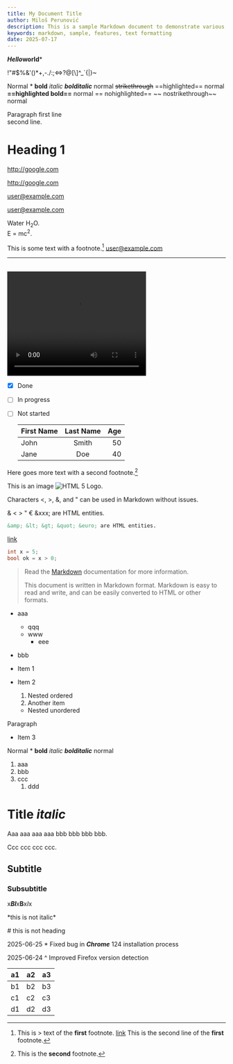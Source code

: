 ```yaml
---
title: My Document Title
author: Miloš Perunović
description: This is a sample Markdown document to demonstrate various Markdown features.
keywords: markdown, sample, features, text formatting
date: 2025-07-17
---
```


***Hello*world***

\!\"\#\$\%\&\'\(\)\*\+\,\-\.\/\:\;\<\=\>\?\@\[\\\]\^\_\`\{\|\}\~

Normal \* **bold** *italic* ***bolditalic*** normal ~~strikethrough~~ ==highlighted== normal **==highlighted bold==** normal == nohighlighted== ~~ nostrikethrough~~ normal

Paragraph first line  
second line.

# Heading 1

http://google.com

<http://google.com>

user@example.com

<user@example.com>

Water H<sub>2</sub>O. <br>E = mc<sup>2</sup>.

This is some text with a footnote.[^1] user@example.com

---
<br>

<video width="320" height="240" controls>
  <source src="https://www.w3schools.com/tags/movie.mp4" type="video/mp4">
  Your browser does not support the video tag.
</video>

- [x] Done
- [ ] In progress
- [ ] Not started

  | First Name | Last Name | Age |
  |:-----------|:---------:|----:|
  | John       | Smith     | 50  |
  | Jane       | Doe       | 40  |

Here goes more text with a second footnote.[^note2]

This is an image ![HTML 5 Logo](https://www.w3schools.com/html/html5.gif "HTML 5 Logo").

Characters <, >, &, and " can be used in Markdown without issues.

&amp; &lt; &gt; &quot; &euro; &xxx; are HTML entities.

``` markdown
&amp; &lt; &gt; &quot; &euro; are HTML entities.
```

[^note2]: This is the **second** footnote.

[link](https://example.com)

``` csharp
int x = 5;
bool ok = x > 0;
```

> Read the [Markdown](https://en.wikipedia.org/wiki/Markdown) documentation for more information.
>
> This document is written in Markdown format.
> Markdown is easy to read and write, and can be easily converted to HTML or other formats.

- aaa
  - qqq
  - www
    - eee
- bbb

- Item 1
- Item 2
  1. Nested ordered
  2. Another item
    - Nested unordered

Paragraph

- Item 3

Normal \* **bold** *italic* ***bolditalic*** normal

1. aaa
2. bbb
3. ccc
   1. ddd

# Title *italic*

Aaa   aaa aaa aaa
bbb bbb bbb bbb.

Ccc ccc ccc ccc.

## Subtitle

### Subsubtitle

x***BI***x**B**x*I*x

\*this is not italic\*

\# this is not heading

2025-06-25  \* Fixed bug in ***Chrome*** 124 installation process

2025-06-24  ^ Improved Firefox version detection

| a1   | a2   | a3   |
| ---- | ---- | ---- |
| b1   | b2   | b3   |
| c1   | c2   | c3   |
| d1   | d2   | d3   |

[^1]: This is > text of the **first** footnote. [link](https://example.com)
      This is the second line of the **first** footnote.

